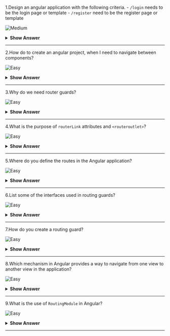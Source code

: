 1.Design an angular application with the following criteria.
    - `/login` needs to be the login page or template
    - `/register` need to be the register page or template
 

![Medium](https://raw.githubusercontent.com/revaturelabs/interviewquestions/aef8eff919a3b083089641381ed9a9101ed21fba/ComplexityTags/Medium%20(2).svg)

<details markdown="1">
<summary><b>Show Answer</b></summary>
<blockquote markdown="1">
    
1.Run the `ng new routing-app --routing ` command to generate a basic Angular app with an app routing module, where we can configure our routes.
2.To use the Angular router, an app needs to have at least two components so that it can navigate from one to the other.Run these commands `ng g c login` and `ng g c register` to generate 2 components - *LoginComponent* and RegisterComponent*.
3.In the app routing module, the CLI creates a Routes array used to define our routes.There we can path `/login`  and  `/register`
```typescript
const routes: Routes = [
  { path: 'login', component: LoginComponent },
  { path: 'register', component: RegisterComponent },
];
```

</blockquote>
</details>
  
---
 
2.How do to create an angular project, when I need to navigate between components?

![Easy]((https://raw.githubusercontent.com/revaturelabs/interviewquestions/aef8eff919a3b083089641381ed9a9101ed21fba/ComplexityTags/simple%20(2).svg))

<details markdown="1">
<summary><b>Show Answer</b></summary>
<blockquote markdown="1">
    
Run the `ng new routing-app --routing ` command to generate a basic Angular app with an app routing module, where we can configure our routes.

</blockquote>
</details>
  
---
 
3.Why do we need router guards?

![Easy]((https://raw.githubusercontent.com/revaturelabs/interviewquestions/aef8eff919a3b083089641381ed9a9101ed21fba/ComplexityTags/simple%20(2).svg))

<details markdown="1">
<summary><b>Show Answer</b></summary>
<blockquote markdown="1">

To prevent unauthorized access to certain parts of our navigation, we use route guards in Angular.

</blockquote>
</details>
  
---
 
4.What is the purpose of `routerLink` attributes and `<routeroutlet>`?

![Easy]((https://raw.githubusercontent.com/revaturelabs/interviewquestions/aef8eff919a3b083089641381ed9a9101ed21fba/ComplexityTags/simple%20(2).svg))

<details markdown="1">
<summary><b>Show Answer</b></summary>
<blockquote markdown="1">

* `<router-outlet>` - works as a placeholder to load the different components dynamically based on the activated component.

*  *routerLink* - is an attribute to an anchor tag that sets the route for the component.


</blockquote>
</details>
  
---
 
5.Where do you define the routes in the Angular application?

![Easy]((https://raw.githubusercontent.com/revaturelabs/interviewquestions/aef8eff919a3b083089641381ed9a9101ed21fba/ComplexityTags/simple%20(2).svg))

<details markdown="1">
<summary><b>Show Answer</b></summary>
<blockquote markdown="1">

In the `app.routing.ts` file, you can add the paths and components under the `routes` array.
```ts
 const routes: Routes = [
  { path: 'first-component', component: FirstComponent },
  { path: 'second-component', component: SecondComponent },
];
```        

</blockquote>
</details>
  
---
 
6.List some of the interfaces used in routing guards?

![Easy]((https://raw.githubusercontent.com/revaturelabs/interviewquestions/aef8eff919a3b083089641381ed9a9101ed21fba/ComplexityTags/simple%20(2).svg))

<details markdown="1">
<summary><b>Show Answer</b></summary>
<blockquote markdown="1">

* `CanActivate` - decides if the route can be activated.
* `CanActivateChild`- decides if children of a route can be activated.
* `CanLoad`- decides if a route can be loaded.
* `CanDeactivate`- decides if the user can leave a route.


</blockquote>
</details>
  
---
 
7.How do you create a routing guard?

![Easy]((https://raw.githubusercontent.com/revaturelabs/interviewquestions/aef8eff919a3b083089641381ed9a9101ed21fba/ComplexityTags/simple%20(2).svg))

<details markdown="1">
<summary><b>Show Answer</b></summary>
<blockquote markdown="1">

Run the `ng g guard <guard-name>` command in your terminal to generate a guard service.When we run the `ng g guard admin` command, the CLI creates a service class that implements any one of the guard interfaces.

*admin.guard.ts:*
```typescript
import { Injectable } from '@angular/core';
import { CanActivate, ActivatedRouteSnapshot, RouterStateSnapshot } from '@angular/router';
import { Observable } from 'rxjs';

import { AuthService } from './auth/auth.service';

@Injectable({
  providedIn: 'root'
})
export class AdminGuard implements CanActivate {

  constructor(private authService: AuthService){}

  canActivate(
    next: ActivatedRouteSnapshot,
    state: RouterStateSnapshot): Observable<boolean> | Promise<boolean> | boolean {
      return this.authService.isLoggedIn;
  }
}
```
* Adminguard is a class that implements the *CanActivate* interface and overrides the `canActivate()` method.The canActivate() method uses the following parameters:
    * `next: ActivatedRouteSnapshot` - Contains the information about a route associated with a component loaded in an outlet at a particular moment in time.
    * `state: RouterStateSnapshot` - Contains the information about the router state at a particular moment in time.

* In this example, the `canActivate()` method to only allow access if the user is logged in.
Here imported the *AuthService* to get the value of the `isLoggedIn` property which holds `true` if the user logged in else `false`.

* We apply the guard to the routes, by imposing the `canActivate` property of the path object.
*admin-routing.module.ts* 
```typescript
const routes: Routes = [
    {
        path: 'admin',
        component: ProjectComponent,
        children: [
            {
                path: 'list',
                component: EmployeeListComponent,
                canActivate: [AdminGuard]
            },            
            {
                path: 'create',
                component: EmployeeListComponent,
                canActivate: [AdminGuard]
            }
        ]
    }
```
* Here, we can access the *EmployeeListComponent* and *EmployeeListComponent* only if we had logged in.



</blockquote>
</details>
  
---

8.Which mechanism in Angular provides a way to navigate from one view to another view in the application?

![Easy]((https://raw.githubusercontent.com/revaturelabs/interviewquestions/aef8eff919a3b083089641381ed9a9101ed21fba/ComplexityTags/simple%20(2).svg))

<details markdown="1">
<summary><b>Show Answer</b></summary>
<blockquote markdown="1">

The Router mechanism in Angular provides a way to navigate from one view to another view in the application.

</blockquote>
</details>
  
---

9.What is the use of `RoutingModule` in Angular?


![Easy]((https://raw.githubusercontent.com/revaturelabs/interviewquestions/aef8eff919a3b083089641381ed9a9101ed21fba/ComplexityTags/simple%20(2).svg))

<details markdown="1">
<summary><b>Show Answer</b></summary>
<blockquote markdown="1">

Angular provides a `RouterModule` that has the necessary service providers and directives for navigating through application views.The router defines the navigation of views on a single page and interprets URL links to determine which views to create or destroy, and which components to load or unload.
    
</blockquote>
</details>
  
---
